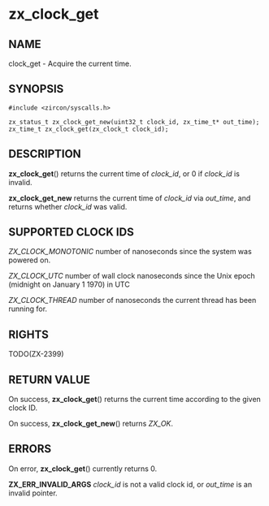 # zx_clock_get

## NAME

<!-- Updated by scripts/update-docs-from-abigen, do not edit this section manually. -->

clock_get - Acquire the current time.

## SYNOPSIS

```
#include <zircon/syscalls.h>

zx_status_t zx_clock_get_new(uint32_t clock_id, zx_time_t* out_time);
zx_time_t zx_clock_get(zx_clock_t clock_id);
```

## DESCRIPTION

**zx_clock_get**() returns the current time of *clock_id*, or 0 if *clock_id* is
invalid.

**zx_clock_get_new** returns the current time of *clock_id* via
  *out_time*, and returns whether *clock_id* was valid.

## SUPPORTED CLOCK IDS

*ZX_CLOCK_MONOTONIC* number of nanoseconds since the system was powered on.

*ZX_CLOCK_UTC* number of wall clock nanoseconds since the Unix epoch (midnight on January 1 1970) in UTC

*ZX_CLOCK_THREAD* number of nanoseconds the current thread has been running for.

## RIGHTS

<!-- Updated by scripts/update-docs-from-abigen, do not edit this section manually. -->

TODO(ZX-2399)

## RETURN VALUE

On success, **zx_clock_get**() returns the current time according to the given clock ID.

On success, **zx_clock_get_new**() returns *ZX_OK*.

## ERRORS

On error, **zx_clock_get**() currently returns 0.

**ZX_ERR_INVALID_ARGS**  *clock_id* is not a valid clock id, or *out_time* is an invalid pointer.
